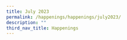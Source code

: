 ```yaml
---
title: July 2023
permalink: /happenings/happenings/july2023/
description: ""
third_nav_title: Happenings
---
```

